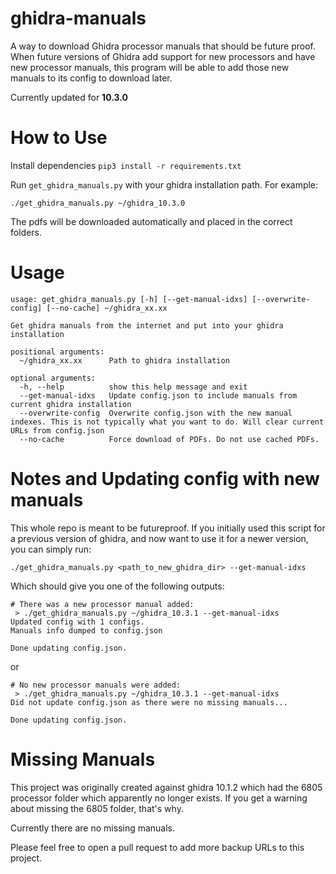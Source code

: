 # ghidra-manuals
A way to download Ghidra processor manuals that should be future proof. When future versions of Ghidra add support for new processors and have new processor manuals, this program will be able to add those new manuals to its config to download later.

Currently updated for **10.3.0**

# How to Use

Install dependencies
`pip3 install -r requirements.txt`

Run `get_ghidra_manuals.py` with your ghidra installation path. For example:

```
./get_ghidra_manuals.py ~/ghidra_10.3.0
```

The pdfs will be downloaded automatically and placed in the correct folders.

# Usage

```
usage: get_ghidra_manuals.py [-h] [--get-manual-idxs] [--overwrite-config] [--no-cache] ~/ghidra_xx.xx

Get ghidra manuals from the internet and put into your ghidra installation

positional arguments:
  ~/ghidra_xx.xx      Path to ghidra installation

optional arguments:
  -h, --help          show this help message and exit
  --get-manual-idxs   Update config.json to include manuals from current ghidra installation
  --overwrite-config  Overwrite config.json with the new manual indexes. This is not typically what you want to do. Will clear current URLs from config.json
  --no-cache          Force download of PDFs. Do not use cached PDFs.
```

# Notes and Updating config with new manuals

This whole repo is meant to be futureproof. If you initially used this script for a previous version of ghidra, and now want to use it for a newer version, you can simply run:

`./get_ghidra_manuals.py <path_to_new_ghidra_dir> --get-manual-idxs`

Which should give you one of the following outputs:

```shell
# There was a new processor manual added:
 > ./get_ghidra_manuals.py ~/ghidra_10.3.1 --get-manual-idxs          
Updated config with 1 configs.
Manuals info dumped to config.json

Done updating config.json.
```

or

```shell
# No new processor manuals were added:
 > ./get_ghidra_manuals.py ~/ghidra_10.3.1 --get-manual-idxs          
Did not update config.json as there were no missing manuals...

Done updating config.json.
```

# Missing Manuals

This project was originally created against ghidra 10.1.2 which had the 6805 processor folder which apparently no longer exists. If you get a warning about missing the 6805 folder, that's why.

Currently there are no missing manuals.

Please feel free to open a pull request to add more backup URLs to this project.
